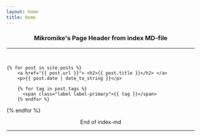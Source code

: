 ```yaml
---
layout: home
title: Home
---
```

<div style="margin-left:1px">
  <div class="w3-container w3-white">
    <h3 class="w3-text-black"><center>Mikromike's Page Header from index MD-file </center></h3>
    <hr><br>

<div class="post">

    {% for post in site.posts %}
        <a href="{{ post.url }}"> <h2>{{ post.title }}</h2> </a>
        <p>{{ post.date | date_to_string }}</p>

        {% for tag in post.tags %}
          <span class="label label-primary">{{ tag }}</span>
        {% endfor %}
   {% endfor %}

</div>
    <center> End of index-md </center>
<hr>   
</div>
